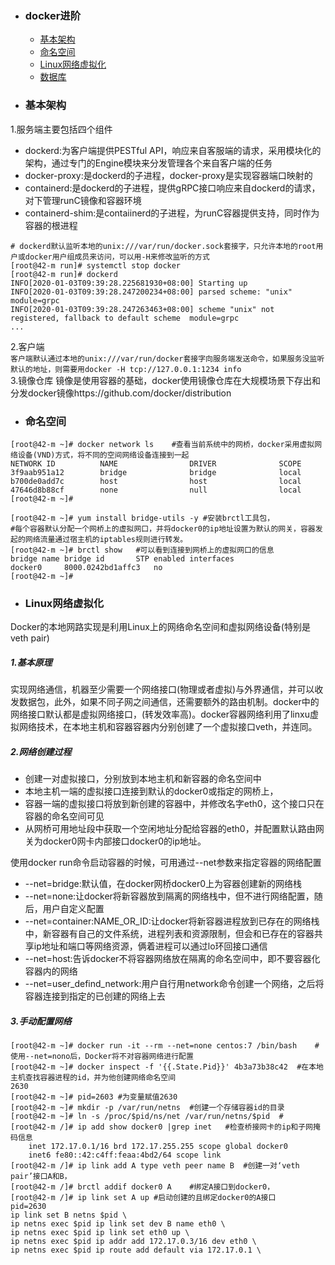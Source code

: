 + ### docker进阶
    + [基本架构](#基本架构)
    + [命名空间](#命名空间)
    + [Linux网络虚拟化](#Linux网络虚拟化)
	+ [数据库](#数据库)
+ ### 基本架构
1.服务端主要包括四个组件
* dockerd:为客户端提供PESTful API，响应来自客服端的请求，采用模块化的架构，通过专门的Engine模块来分发管理各个来自客户端的任务
* docker-proxy:是dockerd的子进程，docker-proxy是实现容器端口映射的
* containerd:是dockerd的子进程，提供gRPC接口响应来自dockerd的请求，对下管理runC镜像和容器环境
* containerd-shim:是contaiinerd的子进程，为runC容器提供支持，同时作为容器的根进程
```
# dockerd默认监听本地的unix:///var/run/docker.sock套接字，只允许本地的root用户或docker用户组成员来访问，可以用-H来修改监听的方式
[root@42-m run]# systemctl stop docker
[root@42-m run]# dockerd
INFO[2020-01-03T09:39:28.225681930+08:00] Starting up                                  
INFO[2020-01-03T09:39:28.247200234+08:00] parsed scheme: "unix"                         module=grpc
INFO[2020-01-03T09:39:28.247263463+08:00] scheme "unix" not registered, fallback to default scheme  module=grpc
...
```
2.客户端  
`客户端默认通过本地的unix:///var/run/docker套接字向服务端发送命令，如果服务没监听默认的地址，则需要用docker -H tcp://127.0.0.1:1234 info`  
3.镜像仓库
镜像是使用容器的基础，docker使用镜像仓库在大规模场景下存出和分发docker镜像https://github.com/docker/distribution
+ ### 命名空间
```
[root@42-m ~]# docker network ls	#查看当前系统中的网桥，docker采用虚拟网络设备(VND)方式，将不同的空间网络设备连接到一起
NETWORK ID          NAME                DRIVER              SCOPE
3f9aab951a12        bridge              bridge              local
b700de0add7c        host                host                local
47646d8b88cf        none                null                local
[root@42-m ~]#
```
```
[root@42-m ~]# yum install bridge-utils -y #安装brctl工具包，
#每个容器默认分配一个网桥上的虚拟网口，并将docker0的ip地址设置为默认的网关，容器发起的网络流量通过宿主机的iptables规则进行转发。
[root@42-m ~]# brctl show	#可以看到连接到网桥上的虚拟网口的信息
bridge name	bridge id		STP enabled	interfaces
docker0		8000.0242bd1affc3	no		
[root@42-m ~]#
```
+ ### Linux网络虚拟化
Docker的本地网路实现是利用Linux上的网络命名空间和虚拟网络设备(特别是veth pair)  
##### 1.基本原理  
实现网络通信，机器至少需要一个网络接口(物理或者虚拟)与外界通信，并可以收发数据包，此外，如果不同子网之间通信，还需要额外的路由机制。docker中的网络接口默认都是虚拟网络接口，(转发效率高)。docker容器网络利用了linxu虚拟网络技术，在本地主机和容器容器内分别创建了一个虚拟接口veth，并连同。  
##### 2.网络创建过程  
* 创建一对虚拟接口，分别放到本地主机和新容器的命名空间中
* 本地主机一端的虚拟接口连接到默认的docker0或指定的网桥上，
* 容器一端的虚拟接口将放到新创建的容器中，并修改名字eth0，这个接口只在容器的命名空间可见
* 从网桥可用地址段中获取一个空闲地址分配给容器的eth0，并配置默认路由网关为docker0网卡内部接口docker0的ip地址。
  
使用docker run命令启动容器的时候，可用通过--net参数来指定容器的网络配置   
* --net=bridge:默认值，在docker网桥docker0上为容器创建新的网络栈
* --net=none:让docker将新容器放到隔离的网络栈中，但不进行网络配置，随后，用户自定义配置
* --net=container:NAME_OR_ID:让docker将新容器进程放到已存在的网络栈中，新容器有自己的文件系统，进程列表和资源限制，但会和已存在的容器共享ip地址和端口等网络资源，俩着进程可以通过lo环回接口通信
* --net=host:告诉docker不将容器网络放在隔离的命名空间中，即不要容器化容器内的网络
* --net=user_defind_network:用户自行用network命令创建一个网络，之后将容器连接到指定的已创建的网络上去  
##### 3.手动配置网络  
```
[root@42-m ~]# docker run -it --rm --net=none centos:7 /bin/bash	#使用--net=nono后，Docker将不对容器网络进行配置
[root@42-m ~]# docker inspect -f '{{.State.Pid}}' 4b3a73b38c42	#在本地主机查找容器进程的id，并为他创建网络命名空间
2630
[root@42-m ~]# pid=2603	#为变量赋值2630
[root@42-m ~]# mkdir -p /var/run/netns	#创建一个存储容器id的目录
[root@42-m ~]# ln -s /proc/$pid/ns/net /var/run/netns/$pid	#
[root@42-m /]# ip add show docker0 |grep inet	#检查桥接网卡的ip和子网掩码信息
    inet 172.17.0.1/16 brd 172.17.255.255 scope global docker0
    inet6 fe80::42:c4ff:feaa:4bd2/64 scope link 
[root@42-m /]# ip link add A type veth peer name B	#创建一对‘veth pair’接口A和B，
[root@42-m /]# brctl addif docker0 A	#绑定A接口到docker0，
[root@42-m /]# ip link set A up	#启动创建的且绑定docker0的A接口
pid=2630
ip link set B netns $pid \
ip netns exec $pid ip link set dev B name eth0 \
ip netns exec $pid ip link set eth0 up \
ip netns exec $pid ip addr add 172.17.0.3/16 dev eth0 \ 
ip netns exec $pid ip route add default via 172.17.0.1 \
```
